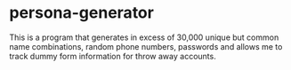 # persona-generator

This is a program that generates in excess of 30,000 unique but common name combinations, random phone numbers, passwords and allows me to track dummy form information for throw away accounts. 
